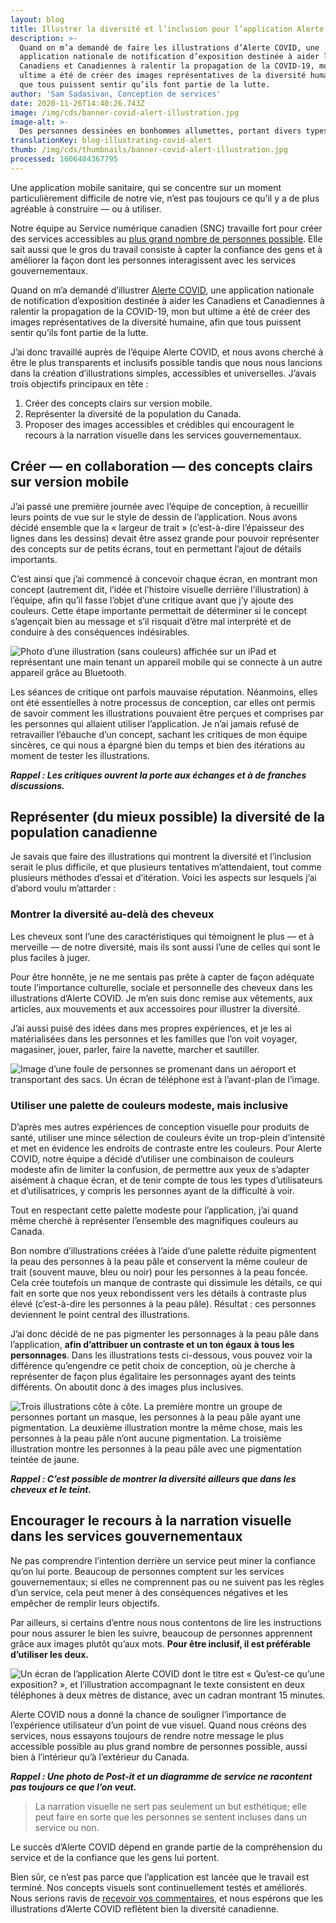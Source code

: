 ```yaml
---
layout: blog
title: Illustrer la diversité et l’inclusion pour l’application Alerte COVID
description: >-
  Quand on m’a demandé de faire les illustrations d’Alerte COVID, une
  application nationale de notification d’exposition destinée à aider les
  Canadiens et Canadiennes à ralentir la propagation de la COVID-19, mon but
  ultime a été de créer des images représentatives de la diversité humaine, afin
  que tous puissent sentir qu’ils font partie de la lutte.
author: 'Sam Sadasivan, Conception de services'
date: 2020-11-26T14:40:26.743Z
image: /img/cds/banner-covid-alert-illustration.jpg
image-alt: >-
  Des personnes dessinées en bonhommes allumettes, portant divers types de vêtements de différentes couleurs et se promenant.
translationKey: blog-illustrating-covid-alert
thumb: /img/cds/thumbnails/banner-covid-alert-illustration.jpg
processed: 1606404367795
---
```

Une application mobile sanitaire, qui se concentre sur un moment particulièrement difficile de notre vie, n’est pas toujours ce qu’il y a de plus agréable à construire — ou à utiliser. 

Notre équipe au Service numérique canadien (SNC) travaille fort pour créer des services accessibles au [plus grand nombre de personnes possible](https://numerique.canada.ca/2020/10/02/d%C3%A9velopper-un-service-efficace-de-notification-dexposition-comme-alerte-covid/). Elle sait aussi que le gros du travail consiste à capter la confiance des gens et à améliorer la façon dont les personnes interagissent avec les services gouvernementaux. 

Quand on m’a demandé d’illustrer [Alerte COVID](https://www.canada.ca/fr/sante-publique/services/maladies/maladie-coronavirus-covid-19/alerte-covid.html), une application nationale de notification d’exposition destinée à aider les Canadiens et Canadiennes à ralentir la propagation de la COVID-19, mon but ultime a été de créer des images représentatives de la diversité humaine, afin que tous puissent sentir qu’ils font partie de la lutte.

J’ai donc travaillé auprès de l’équipe Alerte COVID, et nous avons cherché à être le plus transparents et inclusifs possible tandis que nous nous lancions dans la création d’illustrations simples, accessibles et universelles. J’avais trois objectifs principaux en tête :

1. Créer des concepts clairs sur version mobile.
2. Représenter la diversité de la population du Canada.
3. Proposer des images accessibles et crédibles qui encouragent le recours à la narration visuelle dans les services gouvernementaux.

## Créer — en collaboration — des concepts clairs sur version mobile

J’ai passé une première journée avec l’équipe de conception, à recueillir leurs points de vue sur le style de dessin de l’application. Nous avons décidé ensemble que la « largeur de trait » (c’est-à-dire l’épaisseur des lignes dans les dessins) devait être assez grande pour pouvoir représenter des concepts sur de petits écrans, tout en permettant l’ajout de détails importants. 

C’est ainsi que j’ai commencé à concevoir chaque écran, en montrant mon concept (autrement dit, l’idée et l’histoire visuelle derrière l’illustration) à l’équipe, afin qu’il fasse l’objet d’une critique avant que j’y ajoute des couleurs. Cette étape importante permettait de déterminer si le concept s’agençait bien au message et s’il risquait d’être mal interprété et de conduire à des conséquences indésirables.

![Photo d’une illustration (sans couleurs) affichée sur un iPad et représentant une main tenant un appareil mobile qui se connecte à un autre appareil grâce au Bluetooth.](/img/cds/covid-alert-illustration1.jpg)

Les séances de critique ont parfois mauvaise réputation. Néanmoins, elles ont été essentielles à notre processus de conception, car elles ont permis de savoir comment les illustrations pouvaient être perçues et comprises par les personnes qui allaient utiliser l’application. Je n’ai jamais refusé de retravailler l’ébauche d’un concept, sachant les critiques de mon équipe sincères, ce qui nous a épargné bien du temps et bien des itérations au moment de tester les illustrations.

***Rappel : Les critiques ouvrent la porte aux échanges et à de franches discussions.***

## Représenter (du mieux possible) la diversité de la population canadienne

Je savais que faire des illustrations qui montrent la diversité et l’inclusion serait le plus difficile, et que plusieurs tentatives m’attendaient, tout comme plusieurs méthodes d’essai et d’itération. Voici les aspects sur lesquels j’ai d’abord voulu m’attarder :

### Montrer la diversité au-delà des cheveux

Les cheveux sont l’une des caractéristiques qui témoignent le plus — et à merveille — de notre diversité, mais ils sont aussi l’une de celles qui sont le plus faciles à juger. 

Pour être honnête, je ne me sentais pas prête à capter de façon adéquate toute l’importance culturelle, sociale et personnelle des cheveux dans les illustrations d’Alerte COVID. Je m’en suis donc remise aux vêtements, aux articles, aux mouvements et aux accessoires pour illustrer la diversité.

J’ai aussi puisé des idées dans mes propres expériences, et je les ai matérialisées dans les personnes et les familles que l’on voit voyager, magasiner, jouer, parler, faire la navette, marcher et sautiller.

![Image d’une foule de personnes se promenant dans un aéroport et transportant des sacs. Un écran de téléphone est à l’avant-plan de l’image.](/img/cds/covid-alert-illustration2.jpg)

### Utiliser une palette de couleurs modeste, mais inclusive

D’après mes autres expériences de conception visuelle pour produits de santé, utiliser une mince sélection de couleurs évite un trop-plein d’intensité et met en évidence les endroits de contraste entre les couleurs. Pour Alerte COVID, notre équipe a décidé d’utiliser une combinaison de couleurs modeste afin de limiter la confusion, de permettre aux yeux de s’adapter aisément à chaque écran, et de tenir compte de tous les types d’utilisateurs et d’utilisatrices, y compris les personnes ayant de la difficulté à voir.

Tout en respectant cette palette modeste pour l’application, j’ai quand même cherché à représenter l’ensemble des magnifiques couleurs au Canada.

Bon nombre d’illustrations créées à l’aide d’une palette réduite pigmentent la peau des personnes à la peau pâle et conservent la même couleur de trait (souvent mauve, bleu ou noir) pour les personnes à la peau foncée. Cela crée toutefois un manque de contraste qui dissimule les détails, ce qui fait en sorte que nos yeux rebondissent vers les détails à contraste plus élevé (c’est-à-dire les personnes à la peau pâle). Résultat : ces personnes deviennent le point central des illustrations.

J’ai donc décidé de ne pas pigmenter les personnages à la peau pâle dans l’application, **afin d’attribuer un contraste et un ton égaux à tous les personnages**. Dans les illustrations tests ci-dessous, vous pouvez voir la différence qu’engendre ce petit choix de conception, où je cherche à représenter de façon plus égalitaire les personnages ayant des teints différents. On aboutit donc à des images plus inclusives.

![Trois illustrations côte à côte. La première montre un groupe de personnes portant un masque, les personnes à la peau pâle ayant une pigmentation. La deuxième illustration montre la même chose, mais les personnes à la peau pâle n’ont aucune pigmentation. La troisième illustration montre les personnes à la peau pâle avec une pigmentation teintée de jaune.](/img/cds/covid-alert-illustration3.jpg)

***Rappel : C’est possible de montrer la diversité ailleurs que dans les cheveux et le teint.***

## Encourager le recours à la narration visuelle dans les services gouvernementaux

Ne pas comprendre l’intention derrière un service peut miner la confiance qu’on lui porte. Beaucoup de personnes comptent sur les services gouvernementaux; si elles ne comprennent pas ou ne suivent pas les règles d’un service, cela peut mener à des conséquences négatives et les empêcher de remplir leurs objectifs.

Par ailleurs, si certains d’entre nous nous contentons de lire les instructions pour nous assurer le bien les suivre, beaucoup de personnes apprennent grâce aux images plutôt qu’aux mots.  **Pour être inclusif, il est préférable d’utiliser les deux.** 

![Un écran de l’application Alerte COVID dont le titre est « Qu’est-ce qu’une exposition? », et l’illustration accompagnant le texte consistent en deux téléphones à deux mètres de distance, avec un cadran montrant 15 minutes.](/img/cds/covid-alert-illustration4-fr.jpg)

Alerte COVID nous a donné la chance de souligner l’importance de l’expérience utilisateur d’un point de vue visuel. Quand nous créons des services, nous essayons toujours de rendre notre message le plus accessible possible au plus grand nombre de personnes possible, aussi bien à l’intérieur qu’à l’extérieur du Canada.

***Rappel : Une photo de Post-it et un diagramme de service ne racontent pas toujours ce que l’on veut.***

> La narration visuelle ne sert pas seulement un but esthétique; elle peut faire en sorte que les personnes se sentent incluses dans un service ou non.

Le succès d’Alerte COVID dépend en grande partie de la compréhension du service et de la confiance que les gens lui portent.

Bien sûr, ce n’est pas parce que l’application est lancée que le travail est terminé. Nos concepts visuels sont continuellement testés et améliorés. Nous serions ravis de [recevoir vos commentaires](mailto:CDS-SNC@tbs-sct.gc.ca), et nous espérons que les illustrations d’Alerte COVID reflètent bien la diversité canadienne.


